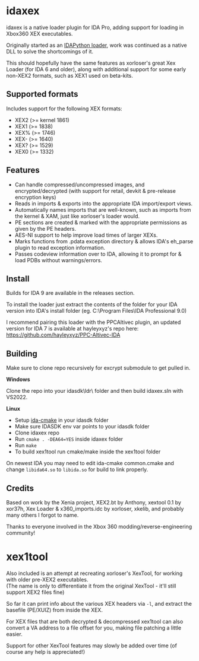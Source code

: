 # idaxex

idaxex is a native loader plugin for IDA Pro, adding support for loading in Xbox360 XEX executables.

Originally started as an [IDAPython loader](https://github.com/emoose/reversing/blob/master/xbox360.py), work was continued as a native DLL to solve the shortcomings of it.

This should hopefully have the same features as xorloser's great Xex Loader (for IDA 6 and older), along with additional support for some early non-XEX2 formats, such as XEX1 used on beta-kits.

## Supported formats

Includes support for the following XEX formats:
- XEX2 (>= kernel 1861)
- XEX1 (>= 1838)
- XEX% (>= 1746)
- XEX- (>= 1640)
- XEX? (>= 1529)
- XEX0 (>= 1332)

## Features

- Can handle compressed/uncompressed images, and encrypted/decrypted (with support for retail, devkit & pre-release encryption keys)
- Reads in imports & exports into the appropriate IDA import/export views.
- Automatically names imports that are well-known, such as imports from the kernel & XAM, just like xorloser's loader would.
- PE sections are created & marked with the appropriate permissions as given by the PE headers.
- AES-NI support to help improve load times of larger XEXs.
- Marks functions from .pdata exception directory & allows IDA's eh_parse plugin to read exception information.
- Passes codeview information over to IDA, allowing it to prompt for & load PDBs without warnings/errors.

## Install
Builds for IDA 9 are available in the releases section.

To install the loader just extract the contents of the folder for your IDA version into IDA's install folder (eg. C:\Program Files\IDA Professional 9.0\)

I recommend pairing this loader with the PPCAltivec plugin, an updated version for IDA 7 is available at hayleyxyz's repo here: https://github.com/hayleyxyz/PPC-Altivec-IDA

## Building

Make sure to clone repo recursively for excrypt submodule to get pulled in.

**Windows**

Clone the repo into your idasdk\ldr\ folder and then build idaxex.sln with VS2022.

**Linux**

- Setup [ida-cmake](https://github.com/allthingsida/ida-cmake) in your idasdk folder
- Make sure IDASDK env var points to your idasdk folder
- Clone idaxex repo
- Run `cmake . -DEA64=YES` inside idaxex folder
- Run `make`
- To build xex1tool run cmake/make inside the xex1tool folder

On newest IDA you may need to edit ida-cmake common.cmake and change `libida64.so` to `libida.so` for build to link properly.

## Credits
Based on work by the Xenia project, XEX2.bt by Anthony, xextool 0.1 by xor37h, Xex Loader & x360_imports.idc by xorloser, xkelib, and probably many others I forgot to name.

Thanks to everyone involved in the Xbox 360 modding/reverse-engineering community!

# xex1tool
Also included is an attempt at recreating xorloser's XexTool, for working with older pre-XEX2 executables.  
(The name is only to differentiate it from the original XexTool - it'll still support XEX2 files fine)

So far it can print info about the various XEX headers via `-l`, and extract the basefile (PE/XUIZ) from inside the XEX.

For XEX files that are both decrypted & decompressed xex1tool can also convert a VA address to a file offset for you, making file patching a little easier.

Support for other XexTool features may slowly be added over time (of course any help is appreciated!)
